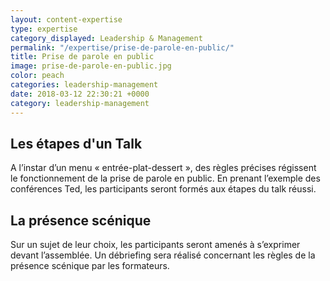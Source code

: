 ```yaml
---
layout: content-expertise
type: expertise
category_displayed: Leadership & Management
permalink: "/expertise/prise-de-parole-en-public/"
title: Prise de parole en public
image: prise-de-parole-en-public.jpg
color: peach
categories: leadership-management
date: 2018-03-12 22:30:21 +0000
category: leadership-management
---
```


## Les étapes d'un Talk

A l’instar d’un menu &laquo;&nbsp;entrée-plat-dessert&nbsp;&raquo;, des règles précises régissent le fonctionnement de la prise de parole en public. En prenant l’exemple des conférences Ted, les participants seront formés aux étapes du talk réussi.

## La présence scénique

Sur un sujet de leur choix, les participants seront amenés à s’exprimer devant l’assemblée. Un débriefing sera réalisé concernant les règles de la présence scénique par les formateurs.

